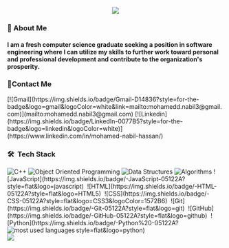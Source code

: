 <p align="center">
  <img src="https://readme-typing-svg.demolab.com/?lines=Hello%2C+I'm+Mohamed+Nabil!;I'm+a+software+engineer;Welcome+to+my+profile!" style="color:mix" />
</p>

<h3>🚀 About Me</h3>
<h4>I am a fresh computer science graduate seeking a position in software engineering where I can utilize my skills to further work toward personal and professional development and contribute to the organization's prosperity.</h4>

<h3>🔗Contact Me</h3>
[![Gmail](https://img.shields.io/badge/Gmail-D14836?style=for-the-badge&logo=gmail&logoColor=white&link=mailto:mohamedd.nabil3@gmail.com)](mailto:mohamedd.nabil3@gmail.com)
[![Linkedin](https://img.shields.io/badge/LinkedIn-0077B5?style=for-the-badge&logo=linkedin&logoColor=white)](https://www.linkedin.com/in/mohamed-nabil-hassan/)


### 🛠 &nbsp;Tech Stack
<img alt="C++" src="https://img.shields.io/badge/C++-00599C?style=flat-square&logo=c%2B%2B&logoColor=white" />
<img alt="Object Oriented Programming" src="https://img.shields.io/badge/Object%20Oriented%20Programming-EE4C2C?style=flat-square&logo=c%2B%2B&logoColor=white" />
<img alt="Data Structures" src="https://img.shields.io/badge/Data%20Structures-FF6B6B?style=flat-square&logo=treehouse&logoColor=white" />
<img alt="Algorithms" src="https://img.shields.io/badge/Algorithms-0081CB?style=flat-square&logo=code&logoColor=white" />
![JavaScript](https://img.shields.io/badge/-JavaScript-05122A?style=flat&logo=javascript)&nbsp;
![HTML](https://img.shields.io/badge/-HTML-05122A?style=flat&logo=HTML5)&nbsp;
![CSS](https://img.shields.io/badge/-CSS-05122A?style=flat&logo=CSS3&logoColor=1572B6)&nbsp;
![Git](https://img.shields.io/badge/-Git-05122A?style=flat&logo=git)&nbsp;
![GitHub](https://img.shields.io/badge/-GitHub-05122A?style=flat&logo=github)&nbsp;
![Python](https://img.shields.io/badge/-Python%20-05122A?style=flat&logo=python)&nbsp;




<img align="left" src="https://github-readme-stats.vercel.app/api/top-langs?username=yousefdergham&show_icons=true&locale=en&layout=compact&theme=radical" alt="most used languages" />
<br>
<a href="https://komarev.com/ghpvc/?username=yousefdergham&style=for-the-badge">
    <img src="https://komarev.com/ghpvc/?username=yousefdergham&style=for-the-badge">
</a>

